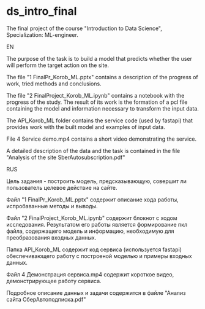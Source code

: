 # ds_intro_final
The final project of the course "Introduction to Data Science", Specialization: ML-engineer.

EN

The purpose of the task is to build a model that predicts whether the user will perform the target action on the site.

The file "1 FinalPr_Korob_ML.pptx" contains a description of the progress of work, tried methods and conclusions.

The file "2 FinalProject_Korob_ML.ipynb" contains a notebook with the progress of the study. The result of its work is the formation of a pcl file containing the model and information necessary to transform the input data.

The API_Korob_ML folder contains the service code (used by fastapi) that provides work with the built model and examples of input data.

File 4 Service demo.mp4 contains a short video demonstrating the service.

A detailed description of the data and the task is contained in the file "Analysis of the site SberAutosubscription.pdf"

RUS

Цель задания - построить модель, предсказывающую, совершит ли пользователь целевое действие на сайте.

Файл "1 FinalPr_Korob_ML.pptx" содержит описание хода работы, испробаванные методы и выводы.

Файл "2 FinalProject_Korob_ML.ipynb" содержит блокнот с ходом исследования. Результатом его работы является формирование пкл файла, содержащего модель и информацию, 
необходимую для преобразования входных данных.

Папка API_Korob_ML содержит код сервиса (используется fastapi) обеспечивающего работу с построеной моделью и примеры входных данных.

Файл 4 Демонстрация сервиса.mp4 содержит короткое видео, демонстрирующее работу сервиса.

Подробное описание данных и задачи содержится в файле "Анализ сайта СберАвтоподписка.pdf"
